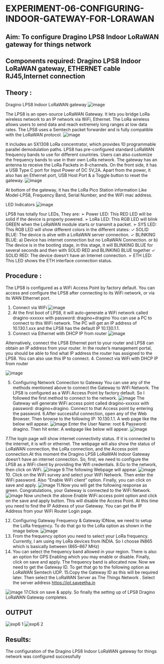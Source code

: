 # EXPERIMENT-06-CONFIGURING-INDOOR-GATEWAY-FOR-LORAWAN

## Aim: To  configure  Dragino LPS8 Indoor LoRaWAN gateway for things  network 
## Components required: Dragino LPS8 Indoor LoRaWAN gateway, ETHERNET cable RJ45,Internet connection 

## Theory :
Dragino LPS8 Indoor LoRaWAN gateway
![image](https://github.com/vasanthkumarch/EXPERIMENT-06-CONFIGURING-INDOOR-GATEWAY-FOR-LORAWAN/assets/36288975/6ad9d336-ac3f-43b2-9801-1a647c936b37)

 
The LPS8 is an open-source LoRaWAN Gateway. It lets you bridge LoRa wireless network to an IP network via WiFi, Ethernet. The LoRa wireless allows users to send data and reach extremely long ranges at low data rates. The LPS8 uses a Semtech packet forwarder and is fully compatible with the LoRaWAN protocol.
![image](https://github.com/vasanthkumarch/EXPERIMENT-06-CONFIGURING-INDOOR-GATEWAY-FOR-LORAWAN/assets/36288975/74ae1f27-5105-4998-af15-b9de7e26ff3b)

 
It includes an SX1308 LoRa concentrator, which provides 10 programmable parallel demodulation paths. LPS8 has pre-configured standard LoRaWAN frequency bands to use for different countries. Users can also customize the frequency bands to use in their own LoRa network.
The gateway has an antenna to receive the LoRa Packets in 8-channels. On the front side, it has a USB Type C port for Input Power of DC 5V,2A. Apart from the power, it also has an Ethernet port, USB Host Port & a Toggle button to reset the gateway.
![image](https://github.com/vasanthkumarch/EXPERIMENT-06-CONFIGURING-INDOOR-GATEWAY-FOR-LORAWAN/assets/36288975/19c6189c-ebfa-423b-83bd-113cd24b76f4)

 
At bottom of the gateway, it has the LoRa Pico Station information Like Model-LPS8, Frequency Band, Serial Number, and the WiFi mac address.
 
 LED Indicators
 ![image](https://github.com/vasanthkumarch/EXPERIMENT-06-CONFIGURING-INDOOR-GATEWAY-FOR-LORAWAN/assets/36288975/e0042eb3-e451-4d55-aa7c-664c5f8c57c3)

 
LPS8 has totally four LEDs, They are:
➢ Power LED: This RED LED will be solid if the device is properly powered.
➢ LoRa LED: This RGB LED will blink GREEN when the LoRaWAN module starts or transmit a
packet.
➢ SYS LED: This RGB LED will show different colors in the different states:
✓ SOLID BLUE: The device is alive with a LoRaWAN server connection.
✓ BLINKING BLUE: a) Device has internet connection but no LoRaWAN Connection. or b)
The device is in the booting stage, in this stage, it will BLINKING BLUE for several seconds and
then with SOLID RED and BLINKING BLUE together
✓ SOLID RED: The device doesn’t have an Internet connection.
➢ ETH LED: This LED shows the ETH interface connection status.
## Procedure :

The LPS8 is configured as a WiFi Access Point by factory default. You can access and configure the LPS8 after connecting to its WiFi network, or via its WAN Ethernet port.
1. Connect via WiFi
 ![image](https://github.com/vasanthkumarch/EXPERIMENT-06-CONFIGURING-INDOOR-GATEWAY-FOR-LORAWAN/assets/36288975/b5dfbc1b-9632-4641-b904-4376616a8e52)
2. At the first boot of LPS8, it will auto-generate a WiFi network called dragino-xxxxxx with password: dragino+dragino
You can use a PC to connect to this WiFi network. The PC will get an IP address of 10.130.1.xxx and the LPS8 has the default IP 10.130.1.1.
3. Connect via Ethernet with DHCP IP from router
 ![image](https://github.com/vasanthkumarch/EXPERIMENT-06-CONFIGURING-INDOOR-GATEWAY-FOR-LORAWAN/assets/36288975/fd2b1577-59ab-47f4-b6f5-202ceba6e7f2)
 
 Alternatively, connect the LPS8 Ethernet port to your router and LPS8 can obtain an IP address from your router. In the router’s management portal, you should be able to find what IP address the router has assigned to the LPS8. You can also use this IP to connect.
 4. Connect via WiFi with DHCP IP from router

![image](https://github.com/vasanthkumarch/EXPERIMENT-06-CONFIGURING-INDOOR-GATEWAY-FOR-LORAWAN/assets/36288975/56fcc965-4bb0-48cf-82f9-e30f4f268819)


5. Configuring Network Connection to Gateway
You can use any of the methods mentioned above to connect the Gateway to WiFi Network. The LPS8 is configured as a WiFi Access Point by factory default. So I followed the first method to connect to the network.
![image](https://github.com/vasanthkumarch/EXPERIMENT-06-CONFIGURING-INDOOR-GATEWAY-FOR-LORAWAN/assets/36288975/73e7b188-4478-478f-9c96-5aaabc88918f)
The Gateway will generate WiFi access point called dragino-xxxxxx with password: dragino+dragino. Connect to that Access point by entering the password.
6.After successful connection, open any of the Web Browser. Then browse to the following IP: 10.130.1.1. A web page like the below will appear.
![image](https://github.com/vasanthkumarch/EXPERIMENT-06-CONFIGURING-INDOOR-GATEWAY-FOR-LORAWAN/assets/36288975/0513f424-9e5d-41a0-b1bf-07f85a36393f)
Enter the User Name: root & Password: dragino. Then hit enter. A webpage like below will appear.
![image](https://github.com/vasanthkumarch/EXPERIMENT-06-CONFIGURING-INDOOR-GATEWAY-FOR-LORAWAN/assets/36288975/b84b5756-379d-4034-9ef2-957b64b35d33)

7.The login page will show internet connectivity status. If it is connected to the internet, it is wifi or ethernet. The webpage will also show the status of LoRaWAN connection, the LoRa connection, and the Access point connection.At this moment the Dragino LPS8 LoRaWAN Indoor Gateway doesn’t have an internet connection. So, first, we need to configure the LPS8 as a WiFi client by providing the Wifi credentials.
8.Go to the network, then click on WiFi.
![image](https://github.com/vasanthkumarch/EXPERIMENT-06-CONFIGURING-INDOOR-GATEWAY-FOR-LORAWAN/assets/36288975/df00a8ee-874d-4f65-a0a0-5b549cba7976)
9.The following Webpage will appear.
![image](https://github.com/vasanthkumarch/EXPERIMENT-06-CONFIGURING-INDOOR-GATEWAY-FOR-LORAWAN/assets/36288975/11781352-c5c9-48f8-813c-3160e41b4719)
10. Click on the WiFi survey and select your WiFi Network. Then enter the WiFi password. Also “Enable WiFi client” option. Finally, you can click on save and apply.
![image](https://github.com/vasanthkumarch/EXPERIMENT-06-CONFIGURING-INDOOR-GATEWAY-FOR-LORAWAN/assets/36288975/7ef0ca9e-5429-491d-8bc1-0aad35489c3b)
11.Now you will get the following response as green. Congratulations, your Gateway is connected to the WiFi Network.
![image](https://github.com/vasanthkumarch/EXPERIMENT-06-CONFIGURING-INDOOR-GATEWAY-FOR-LORAWAN/assets/36288975/e1a16acd-0df6-4de5-a55e-d03df1325758)
Now uncheck the above Enable WiFi access point option and click on the save and apply button. This will disable the Access Point. At this time you need to find the IP Address of your Gateway. You can get the IP Address from your WiFi Router Login page.

12. Configuring Gateway Frequency & Gateway IDNow, we need to setup the LoRa frequency. To do that go to the LoRa option as shown in the image below.
![image](https://github.com/vasanthkumarch/EXPERIMENT-06-CONFIGURING-INDOOR-GATEWAY-FOR-LORAWAN/assets/36288975/545e66ad-741d-429a-bd9c-eff69140fa49)
13. From the frequency option you need to select your LoRa frequency. Currently, I am using my LoRa devices from INDIA. So I choose  IN865 which is basically between  (865–867 MHz) 
14. You can select the frequency band allowed in your region. There is also an option for GPS Enabling which you may enable or disable. Finally, click on save and apply.
The frequency band is allocated now. Now we need to get the Gateway ID. To get that go to the following option as LoRaWAN Semtech UDP.
15.Copy the Gateway ID as this will be required later. Then select the LoRaWAN Server as The Things Network . Select the server address  https://iot.saveetha.in

![image](https://github.com/vasanthkumarch/EXPERIMENT-06-CONFIGURING-INDOOR-GATEWAY-FOR-LORAWAN/assets/36288975/2b71b396-8d51-4fd2-aec0-50db96a01f30)
17.Click on save & apply. So finally the setting up of LPS8 Dragino LoRaWAN Gateway completes.



## OUTPUT 
![exp6 1](https://github.com/Rajeshanbu/EXPERIMENT-06-CONFIGURING-INDOOR-GATEWAY-FOR-LORAWAN/assets/118924713/296ff597-9e84-498a-87e2-f71f09e3046a)
![exp6 2](https://github.com/Rajeshanbu/EXPERIMENT-06-CONFIGURING-INDOOR-GATEWAY-FOR-LORAWAN/assets/118924713/6cfd2798-eff1-4a42-8268-d7c47c5658da)




## Results: 
The configuration of the Dragino LPS8 Indoor LoRaWAN gateway for things network was configured successfully

